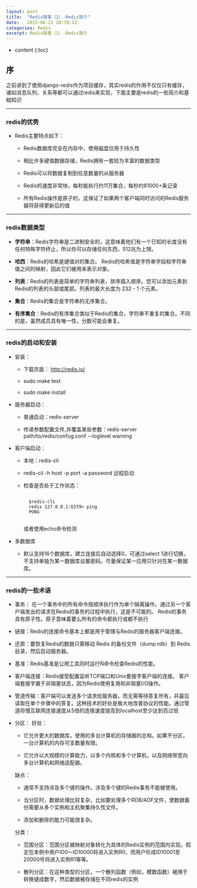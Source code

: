 ```yaml
---
layout: post
title:  "Redis随笔（1）-Redis简介"
date:   2015-06-21 20:39:12
categories: Redis
excerpt: Redis随笔（1）-Redis简介
---
```


* content
{:toc}


## 序

之前讲到了使用django-redis作为项目缓存，其实redis的作用不仅仅只有缓存，诸如消息队列、关系等都可以通过redis来实现，下面主要是redis的一些简介和基础知识

---

### redis的优势

 * Redis主要特点如下：

   * Redis数据库完全在内存中，使用磁盘仅用于持久性

   * 相比许多键值数据存储，Redis拥有一套较为丰富的数据类型

   * Redis可以将数据复制到任意数量的从服务器

   * Redis的速度非常快，每秒能执行约11万集合，每秒约81000+条记录

   * 所有Redis操作是原子的，这保证了如果两个客户端同时访问的Redis服务器将获得更新后的值

---

### redis数据类型

 * **字符串**：Redis字符串是二进制安全的，这意味着他们有一个已知的长度没有任何特殊字符终止，所以你可以存储任何东西，512兆为上限。

 * **哈西**：Redis的哈希是键值对的集合。 Redis的哈希值是字符串字段和字符串值之间的映射，因此它们被用来表示对象。

 * **列表**：Redis的列表是简单的字符串列表，排序插入顺序。您可以添加元素到Redis的列表的头部或尾部。列表的最大长度为 232 - 1 个元素。

 * **集合**：Redis的集合是字符串的无序集合。

 * **有序集合**：Redis的有序集合类似于Redis的集合，字符串不重复的集合。不同的是，虽然成员具有唯一性，分数可能会重复。

---

### redis的启动和安装

 * 安装：

   * 下载页面： http://redis.io/

   * sudo make test

   * sudo make install

 * 服务器启动：

   * 普通启动：redis-server

   * 传递参数配置文件,并覆盖某些参数：redis-server path/to/redis/confug.conf --loglevel warning

 * 客户端启动：

   * 本地：redis-cli

   * redis-cli -h host -p port -a password 远程启动

   *  检查是否处于工作状态：

        <pre><code>
        $redis-cli
        redis 127.0.0.1:6379> ping
        PONG
        </code></pre>
        或者使用echo命令检测

 * 多数据库

   * 默认支持16个数据库，建立连接后自动选择0，可通过select 1进行切换，不支持单独为某一数据库设置密码。尽量保证某一应用只针对在某一数据库。

---

### redis的一些术语

 * 事务： 在一个事务中的所有命令按顺序执行作为单个隔离操作。通过另一个客户端发出的请求在Redis的事务的过程中执行，这是不可能的。
    Redis的事务具有原子性。原子意味着要么所有的命令都执行或都不执行

 * 链接：Redis的连接命令基本上都是用于管理与Redis的服务器客户端连接。

 * 还原：要恢复Redis的数据只需移动 Redis 的备份文件（dump.rdb）到 Redis 目录，然后启动服务器。

 * 基准：Redis基准是公用工具同时运行Ñ命令检查Redis的性能。

 * 客户端连接：Redis接受配置监听TCP端口和Unix套接字客户端的连接。 客户端套接字置于非阻塞状态，因为Redis使用复用和非阻塞I/O操作。

 * 管道传输：客户端可以发送多个请求给服务器，而无需等待答复所有，并最后读取在单个步骤中的答复。这种技术的好处是极大地改善协议的性能。通过管道将慢互联网连接速度从5倍的连接速度提高到localhost至少达到百过倍

 * 分区：
    好处：

    * 它允许更大的数据库，使用的多台计算机的存储器的总和。如果不分区，一台计算机的内存可支数量有限。

    * 它允许以大规模的计算能力，以多个内核和多个计算机，以及网络带宽向多台计算机和网络适配器。

    缺点：
    
    * 通常不支持涉及多个键的操作。涉及多个键的Redis事务不能被使用。

    * 当分区时，数据处理比较复杂，比如要处理多个RDB/AOF文件，使数据备份需要从多个实例和主机聚集持久性文件。

    * 添加和删除的能力可能很复杂。

    分类：

    * 范围分区：范围分区被映射对象转化为具体的Redis实例的范围内实现。假定在本例中用户ID0〜ID10000将进入实例R0，而用户形成ID10001至20000号将进入实例R1等等。

    * 散列分区：在这种类型的分区，一个散列函数（例如，模数函数）被用于转换键成数字，然后数据被存储在不同redis的实例